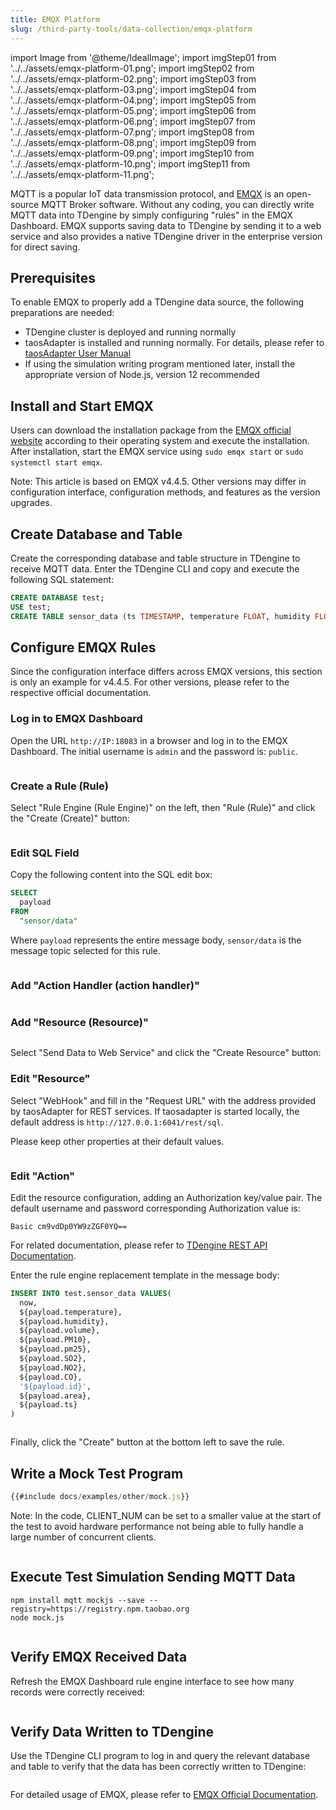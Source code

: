 ```yaml
---
title: EMQX Platform
slug: /third-party-tools/data-collection/emqx-platform
---
```


import Image from '@theme/IdealImage';
import imgStep01 from '../../assets/emqx-platform-01.png';
import imgStep02 from '../../assets/emqx-platform-02.png';
import imgStep03 from '../../assets/emqx-platform-03.png';
import imgStep04 from '../../assets/emqx-platform-04.png';
import imgStep05 from '../../assets/emqx-platform-05.png';
import imgStep06 from '../../assets/emqx-platform-06.png';
import imgStep07 from '../../assets/emqx-platform-07.png';
import imgStep08 from '../../assets/emqx-platform-08.png';
import imgStep09 from '../../assets/emqx-platform-09.png';
import imgStep10 from '../../assets/emqx-platform-10.png';
import imgStep11 from '../../assets/emqx-platform-11.png';

MQTT is a popular IoT data transmission protocol, and [EMQX](https://github.com/emqx/emqx) is an open-source MQTT Broker software. Without any coding, you can directly write MQTT data into TDengine by simply configuring "rules" in the EMQX Dashboard. EMQX supports saving data to TDengine by sending it to a web service and also provides a native TDengine driver in the enterprise version for direct saving.

## Prerequisites

To enable EMQX to properly add a TDengine data source, the following preparations are needed:

- TDengine cluster is deployed and running normally
- taosAdapter is installed and running normally. For details, please refer to [taosAdapter User Manual](../../../tdengine-reference/components/taosadapter)
- If using the simulation writing program mentioned later, install the appropriate version of Node.js, version 12 recommended

## Install and Start EMQX

Users can download the installation package from the [EMQX official website](https://www.emqx.io/zh/downloads) according to their operating system and execute the installation. After installation, start the EMQX service using `sudo emqx start` or `sudo systemctl start emqx`.

Note: This article is based on EMQX v4.4.5. Other versions may differ in configuration interface, configuration methods, and features as the version upgrades.

## Create Database and Table

Create the corresponding database and table structure in TDengine to receive MQTT data. Enter the TDengine CLI and copy and execute the following SQL statement:

```sql
CREATE DATABASE test;
USE test;
CREATE TABLE sensor_data (ts TIMESTAMP, temperature FLOAT, humidity FLOAT, volume FLOAT, pm10 FLOAT, pm25 FLOAT, so2 FLOAT, no2 FLOAT, co FLOAT, sensor_id NCHAR(255), area TINYINT, coll_time TIMESTAMP);
```

## Configure EMQX Rules

Since the configuration interface differs across EMQX versions, this section is only an example for v4.4.5. For other versions, please refer to the respective official documentation.

### Log in to EMQX Dashboard

Open the URL `http://IP:18083` in a browser and log in to the EMQX Dashboard. The initial username is `admin` and the password is: `public`.

<figure>
<Image img={imgStep01} alt=""/>
</figure>

### Create a Rule (Rule)

Select "Rule Engine (Rule Engine)" on the left, then "Rule (Rule)" and click the "Create (Create)" button:

<figure>
<Image img={imgStep02} alt=""/>
</figure>

### Edit SQL Field

Copy the following content into the SQL edit box:

```sql
SELECT
  payload
FROM
  "sensor/data"
```

Where `payload` represents the entire message body, `sensor/data` is the message topic selected for this rule.

<figure>
<Image img={imgStep03} alt=""/>
</figure>

### Add "Action Handler (action handler)"

<figure>
<Image img={imgStep04} alt=""/>
</figure>

### Add "Resource (Resource)"

<figure>
<Image img={imgStep05} alt=""/>
</figure>

Select "Send Data to Web Service" and click the "Create Resource" button:

### Edit "Resource"

Select "WebHook" and fill in the "Request URL" with the address provided by taosAdapter for REST services. If taosadapter is started locally, the default address is `http://127.0.0.1:6041/rest/sql`.

Please keep other properties at their default values.

<figure>
<Image img={imgStep06} alt=""/>
</figure>

### Edit "Action"

Edit the resource configuration, adding an Authorization key/value pair. The default username and password corresponding Authorization value is:

```text
Basic cm9vdDp0YW9zZGF0YQ==
```

For related documentation, please refer to [TDengine REST API Documentation](../../../tdengine-reference/client-libraries/rest-api/).

Enter the rule engine replacement template in the message body:

```sql
INSERT INTO test.sensor_data VALUES(
  now,
  ${payload.temperature},
  ${payload.humidity},
  ${payload.volume},
  ${payload.PM10},
  ${payload.pm25},
  ${payload.SO2},
  ${payload.NO2},
  ${payload.CO},
  '${payload.id}',
  ${payload.area},
  ${payload.ts}
)
```

<figure>
<Image img={imgStep07} alt=""/>
</figure>

Finally, click the "Create" button at the bottom left to save the rule.

## Write a Mock Test Program

```js
{{#include docs/examples/other/mock.js}}
```

Note: In the code, CLIENT_NUM can be set to a smaller value at the start of the test to avoid hardware performance not being able to fully handle a large number of concurrent clients.

<figure>
<Image img={imgStep08} alt=""/>
</figure>

## Execute Test Simulation Sending MQTT Data

```shell
npm install mqtt mockjs --save --registry=https://registry.npm.taobao.org
node mock.js
```

<figure>
<Image img={imgStep09} alt=""/>
</figure>

## Verify EMQX Received Data

Refresh the EMQX Dashboard rule engine interface to see how many records were correctly received:

<figure>
<Image img={imgStep10} alt=""/>
</figure>

## Verify Data Written to TDengine

Use the TDengine CLI program to log in and query the relevant database and table to verify that the data has been correctly written to TDengine:

<figure>
<Image img={imgStep11} alt=""/>
</figure>

For detailed usage of EMQX, please refer to [EMQX Official Documentation](https://docs.emqx.com/en/emqx/v4.4/rule/rule-engine.html).

